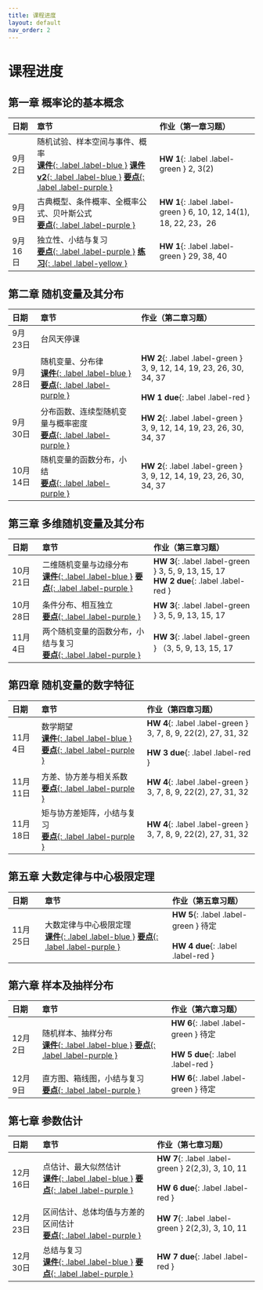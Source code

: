 ```yaml
---
title: 课程进度
layout: default
nav_order: 2
---
```


# 课程进度

## 第一章 概率论的基本概念

| **日期** | **章节** | **作业（第一章习题）** |
| :--- | :--- | :--- |
| 9月2日 | 随机试验、样本空间与事件、概率 <br>[**课件**{: .label .label-blue }](../assets/docs/Chap1-Lecture.pdf) [**课件v2**{: .label .label-blue }](../assets/docs/Chap1-Lecture-v2.pdf) [**要点**{: .label .label-purple }](../assets/docs/Chap1-Note1.pdf) | **HW 1**{: .label .label-green } 2, 3(2) |
| 9月9日 | 古典概型、条件概率、全概率公式、贝叶斯公式 <br>  [**要点**{: .label .label-purple }](../assets/docs/Chap1-Note2.pdf) | **HW 1**{: .label .label-green } 6, 10, 12, 14(1), 18, 22, 23，26 |
| 9月16日 | 独立性、小结与复习 <br>  [**要点**{: .label .label-purple }](../assets/docs/Chap1-Note3.pdf) [**练习**{: .label .label-yellow }](../assets/docs/Chap1-Test.pdf) | **HW 1**{: .label .label-green } 29, 38, 40 |

## 第二章 随机变量及其分布

| **日期** | **章节** | **作业（第二章习题）** |
| :--- | :--- | :--- |
| 9月23日 | 台风天停课
| 9月28日 | 随机变量、分布律 <br>  [**课件**{: .label .label-blue }](../assets/docs/Chap2-Lecture.pdf) [**要点**{: .label .label-purple }](../assets/docs/Chap2-Note1.pdf)| **HW 2**{: .label .label-green } 3, 9, 12, 14, 19, 23, 26, 30, 34, 37 <br><br>**HW 1 due**{: .label .label-red } |
| 9月30日 | 分布函数、连续型随机变量与概率密度 <br>  [**要点**{: .label .label-purple }](../assets/docs/Chap2-Note2.pdf) | **HW 2**{: .label .label-green } 3, 9, 12, 14, 19, 23, 26, 30, 34, 37  |
| 10月14日 | 随机变量的函数分布，小结 <br>  [**要点**{: .label .label-purple }](../assets/docs/Chap2-Note3.pdf) | **HW 2**{: .label .label-green } 3, 9, 12, 14, 19, 23, 26, 30, 34, 37  |

## 第三章 多维随机变量及其分布

| **日期** | **章节** | **作业（第三章习题）** |
| :--- | :--- | :--- |
| 10月21日 | 二维随机变量与边缘分布 <br>  [**课件**{: .label .label-blue }](../assets/docs/Chap3-Lecture.pdf) [**要点**{: .label .label-purple }](../assets/docs/Chap3-Note1.pdf) | **HW 3**{: .label .label-green } 3, 5, 9, 13, 15, 17 <br>**HW 2 due**{: .label .label-red } |
| 10月28日 | 条件分布、相互独立 <br>  [**要点**{: .label .label-purple }](../assets/docs/Chap3-Note2.pdf) | **HW 3**{: .label .label-green } 3, 5, 9, 13, 15, 17  |
| 11月4日 | 两个随机变量的函数分布，小结与复习 <br>  [**要点**{: .label .label-purple }](../assets/docs/Chap3-Note3.pdf) | **HW 3**{: .label .label-green } （3, 5, 9, 13, 15, 17  |

## 第四章 随机变量的数字特征

| **日期** | **章节** | **作业（第四章习题）** |
| :--- | :--- | :--- |
| 11月4日 | 数学期望 <br>  [**课件**{: .label .label-blue }](../assets/docs/Chap4-Lecture.pdf) [**要点**{: .label .label-purple }](../assets/docs/Chap4-Note1.pdf) | **HW 4**{: .label .label-green } 3, 7, 8, 9, 22(2), 27, 31, 32 <br><br>**HW 3 due**{: .label .label-red } |
| 11月11日 | 方差、协方差与相关系数 <br>  [**要点**{: .label .label-purple }](../assets/docs/Chap4-Note2.pdf) | **HW 4**{: .label .label-green } 3, 7, 8, 9, 22(2), 27, 31, 32  |
| 11月18日 | 矩与协方差矩阵，小结与复习 <br>  [**要点**{: .label .label-purple }](../assets/docs/Chap4-Note3.pdf) | **HW 4**{: .label .label-green } 3, 7, 8, 9, 22(2), 27, 31, 32  |

## 第五章 大数定律与中心极限定理

| **日期** | **章节** | **作业（第五章习题）** |
| :--- | :--- | :--- |
| 11月25日 | 大数定律与中心极限定理 <br>  [**课件**{: .label .label-blue }](../assets/docs/Chap5-Lecture.pdf) [**要点**{: .label .label-purple }](../assets/docs/Chap5-Note.pdf) | **HW 5**{: .label .label-green } 待定 <br><br>**HW 4 due**{: .label .label-red } |

## 第六章 样本及抽样分布

| **日期** | **章节** | **作业（第六章习题）** |
| :--- | :--- | :--- |
| 12月2日 | 随机样本、抽样分布 <br>  [**课件**{: .label .label-blue }](../assets/docs/Chap6-Lecture.pdf) [**要点**{: .label .label-purple }](../assets/docs/Chap6-Note1.pdf) | **HW 6**{: .label .label-green } 待定 <br><br>**HW 5 due**{: .label .label-red } |
| 12月9日 | 直方图、箱线图，小结与复习 <br>  [**要点**{: .label .label-purple }](../assets/docs/Chap6-Note2.pdf) | **HW 6**{: .label .label-green } 待定 |

## 第七章 参数估计

| **日期** | **章节** | **作业（第七章习题）** |
| :--- | :--- | :--- |
| 12月16日 | 点估计、最大似然估计 <br>  [**课件**{: .label .label-blue }](../assets/docs/Chap7-Lecture.pdf) [**要点**{: .label .label-purple }](../assets/docs/Chap7-Note1.pdf)| **HW 7**{: .label .label-green } 2(2,3), 3, 10, 11 <br><br>**HW 6 due**{: .label .label-red } |
| 12月23日 | 区间估计、总体均值与方差的区间估计 <br>  [**要点**{: .label .label-purple }](../assets/docs/Chap7-Note2.pdf) | **HW 7**{: .label .label-green } 2(2,3), 3, 10, 11  |
| 12月30日 | 总结与复习 <br>  [**课件**{: .label .label-blue }](../assets/docs/Review.pdf) [**要点**{: .label .label-purple }](../assets/docs/Chap2-Lecture.pdf)| **HW 7 due**{: .label .label-red } |
